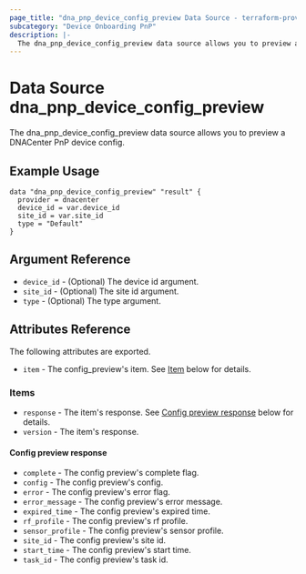 ```yaml
---
page_title: "dna_pnp_device_config_preview Data Source - terraform-provider-dnacenter"
subcategory: "Device Onboarding PnP"
description: |-
  The dna_pnp_device_config_preview data source allows you to preview a DNACenter PnP device config.
---
```


# Data Source dna_pnp_device_config_preview

The dna_pnp_device_config_preview data source allows you to preview a DNACenter PnP device config.

## Example Usage

```hcl
data "dna_pnp_device_config_preview" "result" {
  provider = dnacenter
  device_id = var.device_id
  site_id = var.site_id
  type = "Default"
}
```

## Argument Reference

- `device_id` - (Optional) The device id argument.
- `site_id` - (Optional) The site id argument.
- `type` - (Optional) The type argument.

## Attributes Reference

The following attributes are exported.

- `item` - The config_preview's item. See [Item](#item) below for details.

### Items

- `response` - The item's response. See [Config preview response](#config-preview-response) below for details.
- `version` - The item's response.

#### Config preview response

- `complete` - The config preview's complete flag.
- `config` - The config preview's config.
- `error` - The config preview's error flag.
- `error_message` - The config preview's error message.
- `expired_time` - The config preview's expired time.
- `rf_profile` - The config preview's rf profile.
- `sensor_profile` - The config preview's sensor profile.
- `site_id` - The config preview's site id.
- `start_time` - The config preview's start time.
- `task_id` - The config preview's task id.
